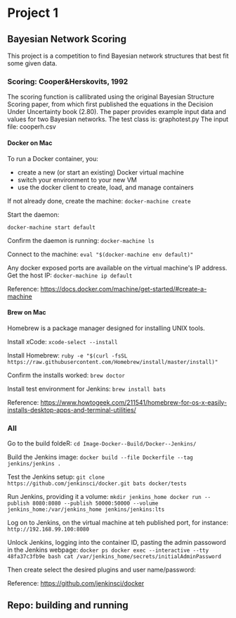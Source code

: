 # Project 1

## Bayesian Network Scoring
This project is a competition to find Bayesian network structures that best fit some given data.

### Scoring: Cooper&Herskovits, 1992
The scoring function is callibrated using the original Bayesian Structure Scoring paper, from which first published the
equations in the Decision Under Uncertainty book (2.80).  The paper provides example input data and values for
two Bayesian networks.
The test class is: graphotest.py
The input file: cooperh.csv

#### Docker on Mac

To run a Docker container, you:

- create a new (or start an existing) Docker virtual machine
- switch your environment to your new VM
- use the docker client to create, load, and manage containers

If not already done, create the machine:
``
docker-machine create
``

Start the daemon:

``
docker-machine start default
``

Confirm the daemon is running:
``
docker-machine ls
``

Connect to the machine:
``
eval "$(docker-machine env default)"
``

Any docker exposed ports are available on the virtual machine's IP address.  Get the host IP:
``
docker-machine ip default
``


Reference: https://docs.docker.com/machine/get-started/#create-a-machine

#### Brew on Mac

Homebrew is a package manager designed for installing UNIX tools.

Install xCode:
``
xcode-select --install
``

Install Homebrew:
``
ruby -e "$(curl -fsSL https://raw.githubusercontent.com/Homebrew/install/master/install)"
``

Confirm the installs worked:
``
brew doctor
``

Install test environment for Jenkins:
``
brew install bats
``

Reference: https://www.howtogeek.com/211541/homebrew-for-os-x-easily-installs-desktop-apps-and-terminal-utilities/

### All

Go to the build foldeR:
``
cd Image-Docker--Build/Docker--Jenkins/
``

Build the Jenkins image:
``
docker build --file Dockerfile --tag jenkins/jenkins .
``

Test the Jenkins setup:
``
git clone https://github.com/jenkinsci/docker.git
bats docker/tests
``

Run Jenkins, providing it a volume:
``
mkdir jenkins_home
docker run --publish 8080:8080 --publish 50000:50000 --volume jenkins_home:/var/jenkins_home jenkins/jenkins:lts
``

Log on to Jenkins, on the virtual machine at teh published port, for instance:
``
http://192.168.99.100:8080
``

Unlock Jenkins, logging into the container ID, pasting the admin passoword in the Jenkins webpage:
``
docker ps
docker exec --interactive --tty 48fa37c3fb9e bash
cat /var/jenkins_home/secrets/initialAdminPassword
``

Then create select the desired plugins and user name/password:

Reference: https://github.com/jenkinsci/docker

## Repo: building and running





